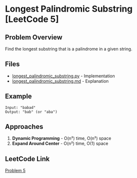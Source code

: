 # Longest Palindromic Substring [LeetCode 5]

## Problem Overview
Find the longest substring that is a palindrome in a given string.

## Files
- [longest_palindromic_substring.py](longest_palindromic_substring.py) - Implementation
- [longest_palindromic_substring.md](longest_palindromic_substring.md) - Explanation

## Example
```
Input: "babad"
Output: "bab" (or "aba")
```

## Approaches
1. **Dynamic Programming** - O(n²) time, O(n²) space
2. **Expand Around Center** - O(n²) time, O(1) space

## LeetCode Link
[Problem 5](https://leetcode.com/problems/longest-palindromic-substring/) 